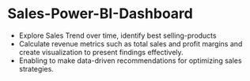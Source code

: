 # Sales-Power-BI-Dashboard

- Explore Sales Trend over time, identify best selling-products
- Calculate revenue metrics such as total sales and profit margins and create visualization to present findings effectively.
- Enabling to make data-driven recommendations for optimizing sales strategies.


